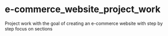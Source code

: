 # e-commerce_website_project_work
Project work with the goal of creating an e-commerce website with step by step focus on sections
